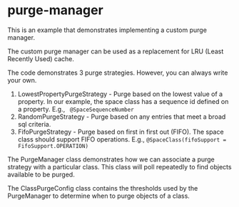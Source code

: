 # purge-manager

This is an example that demonstrates implementing a custom purge manager.

The custom purge manager can be used as a replacement for LRU (Least Recently Used) cache.

The code demonstrates 3 purge strategies. However, you can always write your own.

1. LowestPropertyPurgeStrategy - Purge based on the lowest value of a property. In our example, the space class has a sequence id defined on a property. E.g., ` @SpaceSequenceNumber`
2. RandomPurgeStrategy - Purge based on any entries that meet a broad sql criteria.
3. FifoPurgeStrategy - Purge based on first in first out (FIFO). The space class should support FIFO operations. E.g., `@SpaceClass(fifoSupport = FifoSupport.OPERATION)`

The PurgeManager class demonstrates how we can associate a purge strategy with a particular class. This class will poll repeatedly to find objects available to be purged.

The ClassPurgeConfig class contains the thresholds used by the PurgeManager to determine when to purge objects of a class.
